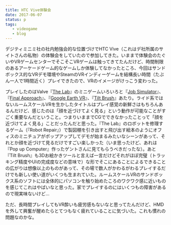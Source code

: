```yaml
---
title: HTC Vive体験会
date: 2017-06-07
status: p
tags:
   - videogame
   - blog
---
```


デジティミニミ社の社内勉強会的な位置づけでHTC Vive（これはデ社所属のサイトさんの私物）の体験会をしていたので参加してきた。いままで体験会のたぐいやVRゲームセンターでそこそこVRゲームは触ってきてたんだけど、時間制限のあるアーケードゲーム的なゲームしか体験してなかったところ、今回はサンドボックス的なVRデモ環境やSteamのVRインディーゲームを結構長い時間（たぶん一人で1時間近く）プレイできたので、VRのイメージがけっこう変わった。

プレイしたのはValve『[The Lab](http://store.steampowered.com/app/450390/The_Lab/)』のミニゲームいろいろと『[Job Simulator](http://store.steampowered.com/app/448280/Job_Simulator/)』、『[Final Approach](http://store.steampowered.com/app/380670/Final_Approach/)』、『[Google Earth VR](http://store.steampowered.com/app/348250/Google_Earth_VR/)』、『[Tilt Brush](http://store.steampowered.com/app/327140/Tilt_Brush/)』あたり。ライド系ではないルームスケールVRを生かしたタイトルはプレイ感覚の新鮮さはもちろんあるんだけど、感じたのは「顔を近づけてよく見る」という動作が可能なことがすごく重要なんだということ。つまりいままでCGでできなかったことって「顔を近づけてよく見る」ことだったんだと思った。『The Lab』のロボットを修理するゲーム（『Robot Repair』）で製図棚を引き出すと飛び出す絵本のようにオフィスのミニチュアがポップアップしてデモが始まるみたいなシーンがあって、それとか顔を近づけて見るだけですごい楽しかった（いま思ったけど、あれは『Pop up Computer』作ったゲントさんに見てもらうべきだったな）。あと『Tilt Brush』も3Dお絵かきツールと言えば一言だけどそれがほぼ完璧（トラッキング精度やUIの完成度などの意味で）な形でそこにあることによるできることの広がりは想像以上のものがあって、その場で数人がかわるがわるプレイするだけでも新しい使い道がいくつも生まれていた。ルームスケールVRのサンドボックス系のソフトには全体的にパソコンを触り始めたころのワクワク感に近いものを感じてこれはやばいなと思った。家でプレイするのにはいくつもの障害があるので現実味ないけど…

ただ、長時間プレイしてもVR酔いも疲労感もないなと思ってたんだけど、HMDを外して興奮が醒めたらとてつもなく疲れていることに気づいた。これも慣れの問題なのかな。
